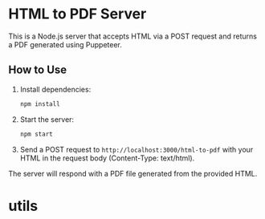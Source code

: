 # HTML to PDF Server

This is a Node.js server that accepts HTML via a POST request and returns a PDF generated using Puppeteer.

## How to Use

1. Install dependencies:
   ```sh
   npm install
   ```
2. Start the server:
   ```sh
   npm start
   ```
3. Send a POST request to `http://localhost:3000/html-to-pdf` with your HTML in the request body (Content-Type: text/html).

The server will respond with a PDF file generated from the provided HTML.
# utils

